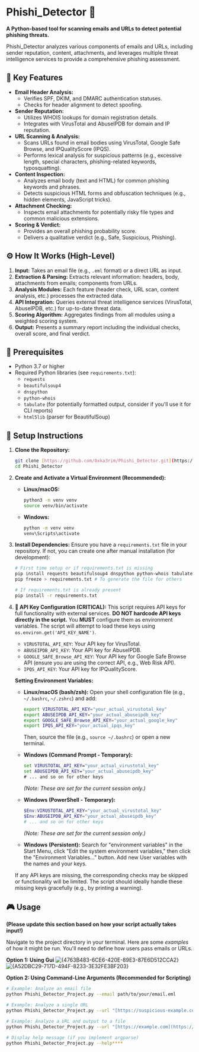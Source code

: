 # Phishi_Detector 🎣

**A Python-based tool for scanning emails and URLs to detect potential phishing threats.**

Phishi_Detector analyzes various components of emails and URLs, including sender reputation, content, attachments, and leverages multiple threat intelligence services to provide a comprehensive phishing assessment.


## 🌟 Key Features

* **Email Header Analysis:**
    * Verifies SPF, DKIM, and DMARC authentication statuses.
    * Checks for header alignment to detect spoofing.
* **Sender Reputation:**
    * Utilizes WHOIS lookups for domain registration details.
    * Integrates with VirusTotal and AbuseIPDB for domain and IP reputation.
* **URL Scanning & Analysis:**
    * Scans URLs found in email bodies using VirusTotal, Google Safe Browse, and IPQualityScore (IPQS).
    * Performs lexical analysis for suspicious patterns (e.g., excessive length, special characters, phishing-related keywords, typosquatting).
* **Content Inspection:**
    * Analyzes email body (text and HTML) for common phishing keywords and phrases.
    * Detects suspicious HTML forms and obfuscation techniques (e.g., hidden elements, JavaScript tricks).
* **Attachment Checking:**
    * Inspects email attachments for potentially risky file types and common malicious extensions.
* **Scoring & Verdict:**
    * Provides an overall phishing probability score.
    * Delivers a qualitative verdict (e.g., Safe, Suspicious, Phishing).

## ⚙️ How It Works (High-Level)

1.  **Input:** Takes an email file (e.g., `.eml` format) or a direct URL as input.
2.  **Extraction & Parsing:** Extracts relevant information: headers, body, attachments from emails; components from URLs.
3.  **Analysis Modules:** Each feature (header check, URL scan, content analysis, etc.) processes the extracted data.
4.  **API Integration:** Queries external threat intelligence services (VirusTotal, AbuseIPDB, etc.) for up-to-date threat data.
5.  **Scoring Algorithm:** Aggregates findings from all modules using a weighted scoring system.
6.  **Output:** Presents a summary report including the individual checks, overall score, and final verdict.

## 🔧 Prerequisites

* Python 3.7 or higher
* Required Python libraries (see `requirements.txt`):
    * `requests`
    * `beautifulsoup4`
    * `dnspython`
    * `python-whois`
    * `tabulate` (for potentially formatted output, consider if you'll use it for CLI reports)
    * `html5lib` (parser for BeautifulSoup)

## 🚀 Setup Instructions

1.  **Clone the Repository:**
    ```bash
    git clone [https://github.com/0xka3rim/Phishi_Detector.git](https://github.com/0xka3rim/Phishi_Detector.git)
    cd Phishi_Detector
    ```

2.  **Create and Activate a Virtual Environment (Recommended):**
    * **Linux/macOS:**
        ```bash
        python3 -m venv venv
        source venv/bin/activate
        ```
    * **Windows:**
        ```bash
        python -m venv venv
        venv\Scripts\activate
        ```

3.  **Install Dependencies:**
    Ensure you have a `requirements.txt` file in your repository. If not, you can create one after manual installation (for development):
    ```bash
    # First time setup or if requirements.txt is missing
    pip install requests beautifulsoup4 dnspython python-whois tabulate html5lib
    pip freeze > requirements.txt # To generate the file for others

    # If requirements.txt is already present
    pip install -r requirements.txt
    ```

4.  **🔑 API Key Configuration (CRITICAL):**
    This script requires API keys for full functionality with external services. **DO NOT hardcode API keys directly in the script.**
    You **MUST** configure them as environment variables. The script will attempt to load these keys using `os.environ.get('API_KEY_NAME')`.

    * `VIRUSTOTAL_API_KEY`: Your API key for VirusTotal.
    * `ABUSEIPDB_API_KEY`: Your API key for AbuseIPDB.
    * `GOOGLE_SAFE_Browse_API_KEY`: Your API key for Google Safe Browse API (ensure you are using the correct API, e.g., Web Risk API).
    * `IPQS_API_KEY`: Your API key for IPQualityScore.

    **Setting Environment Variables:**

    * **Linux/macOS (bash/zsh):**
        Open your shell configuration file (e.g., `~/.bashrc`, `~/.zshrc`) and add:
        ```bash
        export VIRUSTOTAL_API_KEY="your_actual_virustotal_key"
        export ABUSEIPDB_API_KEY="your_actual_abuseipdb_key"
        export GOOGLE_SAFE_Browse_API_KEY="your_actual_google_key"
        export IPQS_API_KEY="your_actual_ipqs_key"
        ```
        Then, source the file (e.g., `source ~/.bashrc`) or open a new terminal.

    * **Windows (Command Prompt - Temporary):**
        ```cmd
        set VIRUSTOTAL_API_KEY="your_actual_virustotal_key"
        set ABUSEIPDB_API_KEY="your_actual_abuseipdb_key"
        # ... and so on for other keys
        ```
        *(Note: These are set for the current session only.)*

    * **Windows (PowerShell - Temporary):**
        ```powershell
        $Env:VIRUSTOTAL_API_KEY="your_actual_virustotal_key"
        $Env:ABUSEIPDB_API_KEY="your_actual_abuseipdb_key"
        # ... and so on for other keys
        ```
        *(Note: These are set for the current session only.)*

    * **Windows (Persistent):**
        Search for "environment variables" in the Start Menu, click "Edit the system environment variables," then click the "Environment Variables..." button. Add new User variables with the names and your keys.

    If any API keys are missing, the corresponding checks may be skipped or functionality will be limited. The script should ideally handle these missing keys gracefully (e.g., by printing a warning).

## 🎮 Usage

**(Please update this section based on how your script actually takes input!)**

Navigate to the project directory in your terminal. Here are some *examples* of how it might be run. You'll need to define how users pass emails or URLs.

**Option 1: Using Gui**
![{4763B483-6CE6-420E-89E3-87E6D512CCA2}](https://github.com/user-attachments/assets/684451a2-b071-474d-bfdc-553eb8fc5075)
![{A52DBC29-717D-494F-8233-3E32FE3BF203}](https://github.com/user-attachments/assets/e4630903-d2a6-4639-8e09-6b27bacd1b85)


**Option 2: Using Command-Line Arguments (Recommended for Scripting)**

```bash
# Example: Analyze an email file
python Phishi_Detector_Project.py --email path/to/your/email.eml

# Example: Analyze a single URL
python Phishi_Detector_Project.py --url "[https://suspicious-example.com/login](https://suspicious-example.com/login)"

# Example: Analyze a URL and output to a file
python Phishi_Detector_Project.py --url "[https://example.com](https://example.com)" --output report.txt

# Display help message (if you implement argparse)
python Phishi_Detector_Project.py --help****


